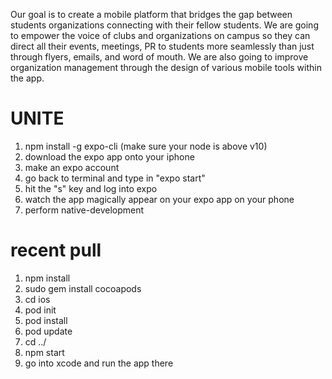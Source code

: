 Our goal is to create a mobile platform that bridges the gap between students organizations connecting with their fellow students. We are going to empower the voice of clubs and organizations on campus so they can direct all their events, meetings, PR to students more seamlessly than just through flyers, emails, and word of mouth. We are also going to improve organization management through the design of various mobile tools within the app.

# UNITE

1) npm install -g expo-cli (make sure your node is above v10)
2) download the expo app onto your iphone
3) make an expo account
5) go back to terminal and type in "expo start"
6) hit the "s" key and log into expo
7) watch the app magically appear on your expo app on your phone
8) perform native-development


# recent pull

1) npm install
2) sudo gem install cocoapods
3) cd ios
4) pod init
5) pod install
6) pod update
7) cd ../
8) npm start
9) go into xcode and run the app there
